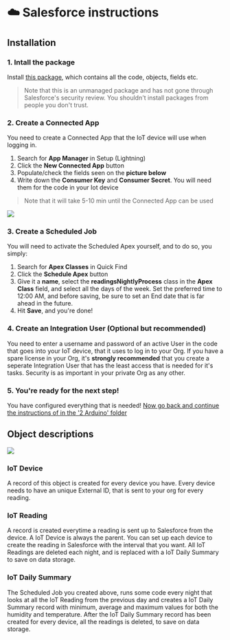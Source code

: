 # :cloud: Salesforce instructions

## Installation

### 1. Intall the package
Install [this package](https://login.salesforce.com/packaging/installPackage.apexp?p0=04t4H000000CfLE), which contains all the code, objects, fields etc.
> Note that this is an unmanaged package and has not gone through Salesforce's security review. You shouldn't install packages from people you don't trust.

### 2. Create a Connected App
You need to create a Connected App that the IoT device will use when logging in.
1. Search for **App Manager** in Setup (Lightning)
2. Click the **New Connected App** button
3. Populate/check the fields seen on the **picture below**
4. Write down the **Consumer Key** and **Consumer Secret**. You will need them for the code in your Iot device
> Note that it will take 5-10 min until the Connected App can be used
<img src="https://www.jesperklang.com/visuals/1_Microcontroller_to_Salesforce/Connected_App.png"/>

### 3. Create a Scheduled Job
You will need to activate the Scheduled Apex yourself, and to do so, you simply:
1. Search for **Apex Classes** in Quick Find
2. Click the **Schedule Apex** button
3. Give it a **name**, select the **readingsNightlyProcess** class in the **Apex Class** field, and select all the days of the week. Set the preferred time to 12:00 AM, and before saving, be sure to set an End date that is far ahead in the future.
4. Hit **Save**, and you're done!

### 4. Create an Integration User (Optional but recommended)
You need to enter a username and password of an active User in the code that goes into your IoT device, that it uses to log in to your Org. If you have a spare license in your Org, it's **strongly recommended** that you create a seperate Integration User that has the least access that is needed for it's tasks. Security is as important in your private Org as any other.

### 5. You're ready for the next step!
You have configured everything that is needed! [Now go back and continue the instructions of in the '2 Arduino' folder](https://github.com/jesperklang/Salesforce-Connected-Arduino/tree/master/2%20Arduino)

## Object descriptions
<img src="https://www.jesperklang.com/visuals/1_Microcontroller_to_Salesforce/Schema_Builder.png"/>

### IoT Device
A record of this object is created for every device you have. Every device needs to have an unique External ID, that is sent to your org for every reading.

### IoT Reading
A record is created everytime a reading is sent up to Salesforce from the device. A IoT Device is always the parent. You can set up each device to create the reading in Salesforce with the interval that you want. All IoT Readings are deleted each night, and is replaced with a IoT Daily Summary to save on data storage.

### IoT Daily Summary
The Scheduled Job you created above, runs some code every night that looks at all the IoT Reading from the previous day and creates a IoT Daily Summary record with minimum, average and maximum values for both the humidity and temperature. After the IoT Daily Summary record has been created for every device, all the readings is deleted, to save on data storage.